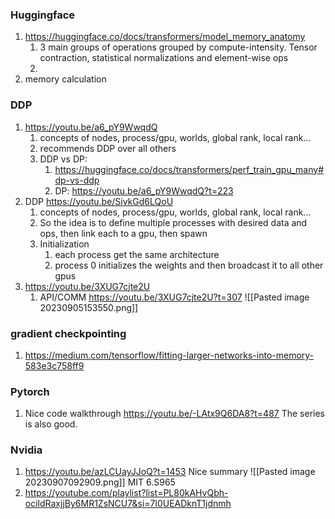 ### Huggingface
1. https://huggingface.co/docs/transformers/model_memory_anatomy
	1. 3 main groups of operations grouped by compute-intensity. Tensor contraction, statistical normalizations and element-wise ops
	2. 
2. memory calculation

### DDP
1. https://youtu.be/a6_pY9WwqdQ
	1. concepts of nodes, process/gpu, worlds, global rank, local rank...
	2. recommends DDP over all others
	3. DDP vs DP:
		1. https://huggingface.co/docs/transformers/perf_train_gpu_many#dp-vs-ddp
		2. DP: https://youtu.be/a6_pY9WwqdQ?t=223
1. DDP https://youtu.be/SivkGd6LQoU
	1. concepts of nodes, process/gpu, worlds, global rank, local rank...
	2. So the idea is to define multiple processes with desired data and ops, then link each to a gpu, then spawn 
	3. Initialization
		1. each process get the same architecture
		2. process 0 initializes the weights and then broadcast it to all other gpus
2. https://youtu.be/3XUG7cjte2U
	1. API/COMM https://youtu.be/3XUG7cjte2U?t=307 ![[Pasted image 20230905153550.png]]
### gradient checkpointing
1. https://medium.com/tensorflow/fitting-larger-networks-into-memory-583e3c758ff9

### Pytorch
1. Nice code walkthrough https://youtu.be/-LAtx9Q6DA8?t=487 The series is also good.

### Nvidia
1. https://youtu.be/azLCUayJJoQ?t=1453 Nice summary ![[Pasted image 20230907092909.png]]
MIT 6.S965
1. https://youtube.com/playlist?list=PL80kAHvQbh-ocildRaxjjBy6MR1ZsNCU7&si=7l0UEADknT1jdnmh
